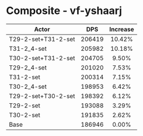 # Composite - vf-yshaarj
| Actor | DPS | Increase |
|---|:---:|:---:|
|T29-2-set+T31-2-set|206419|10.42%|
|T31-2_4-set|205982|10.18%|
|T30-2-set+T31-2-set|204705|9.50%|
|T29-2_4-set|201020|7.53%|
|T31-2-set|200314|7.15%|
|T30-2_4-set|198953|6.42%|
|T29-2-set+T30-2-set|198392|6.12%|
|T29-2-set|193088|3.29%|
|T30-2-set|191835|2.62%|
|Base|186946|0.00%|
